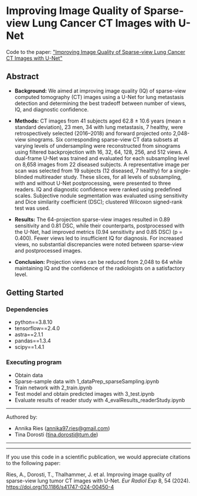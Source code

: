 # Improving Image Quality of Sparse-view Lung Cancer CT Images with  U-Net

Code to the paper: ["Improving Image Quality of Sparse-view Lung Cancer CT Images with  U-Net"](https://eurradiolexp.springeropen.com/articles/10.1186/s41747-024-00450-4)

## Abstract

- **Background:** We aimed at improving image quality (IQ) of sparse-view computed tomography (CT) images using a U-Net for lung metastasis detection and determining the best tradeoff between number of views, IQ, and diagnostic confidence.

- **Methods:** CT images from 41 subjects aged 62.8 ± 10.6 years (mean ± standard deviation), 23 men, 34 with lung metastasis, 7 healthy, were retrospectively selected (2016–2018) and forward projected onto 2,048-view sinograms. Six corresponding sparse-view CT data subsets at varying levels of undersampling were reconstructed from sinograms using filtered backprojection with 16, 32, 64, 128, 256, and 512 views. A dual-frame U-Net was trained and evaluated for each subsampling level on 8,658 images from 22 diseased subjects. A representative image per scan was selected from 19 subjects (12 diseased, 7 healthy) for a single-blinded multireader study. These slices, for all levels of subsampling, with and without U-Net postprocessing, were presented to three readers. IQ and diagnostic confidence were ranked using predefined scales. Subjective nodule segmentation was evaluated using sensitivity and Dice similarity coefficient (DSC); clustered Wilcoxon signed-rank test was used.

- **Results:** The 64-projection sparse-view images resulted in 0.89 sensitivity and 0.81 DSC, while their counterparts, postprocessed with the U-Net, had improved metrics (0.94 sensitivity and 0.85 DSC) (p = 0.400). Fewer views led to insufficient IQ for diagnosis. For increased views, no substantial discrepancies were noted between sparse-view and postprocessed images.

- **Conclusion:** Projection views can be reduced from 2,048 to 64 while maintaining IQ and the confidence of the radiologists on a satisfactory level.



## Getting Started

### Dependencies
- python==3.8.10
- tensorflow==2.4.0
- astra==2.1.1
- pandas==1.3.4
- scipy==1.4.1

### Executing program
- Obtain data
- Sparse-sample data with 1_dataPrep_sparseSampling.ipynb
- Train network with 2_train.ipynb
- Test model and obtain predicted images with 3_test.ipynb
- Evaluate results of reader study with 4_evalResults_readerStudy.ipynb
 
------------------------
 Authored by:
- Annika Ries (annika97.ries@gmail.com)
- Tina Dorosti (tina.dorosti@tum.de)

------------------------
------------------------
If you use this code in a scientific publication, we would appreciate citations to the following paper:

  Ries, A., Dorosti, T., Thalhammer, J. et al. Improving image quality of sparse-view lung tumor CT images with U-Net. _Eur Radiol Exp_ 8, 54 (2024). https://doi.org/10.1186/s41747-024-00450-4 
